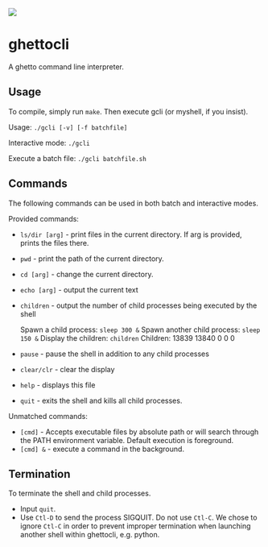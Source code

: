 ![](https://raw.github.com/createch/ghettocli/master/gcli.png)

ghettocli
=========

A ghetto command line interpreter.


Usage
--

To compile, simply run `make`. Then execute gcli (or myshell, if you insist).

Usage: `./gcli [-v] [-f batchfile]`

Interactive mode: `./gcli`

Execute a batch file: `./gcli batchfile.sh`


Commands
--

The following commands can be used in both batch and interactive modes.

Provided commands:

- `ls/dir [arg]` - print files in the current directory. If arg is provided, prints the files there.
- `pwd` - print the path of the current directory.
- `cd [arg]` - change the current directory.
- `echo [arg]` - output the current text
- `children` - output the number of child processes being executed by the shell

    Spawn a child process: `sleep 300 &`
    Spawn another child process: `sleep 150 &`
    Display the children: `children` Children: 13839 13840 0 0 0

- `pause` - pause the shell in addition to any child processes
- `clear/clr` - clear the display
- `help` - displays this file
- `quit` - exits the shell and kills all child processes.

Unmatched commands:

- `[cmd]` - Accepts executable files by absolute path or will search through the PATH environment variable. Default execution is foreground.
- `[cmd] &` - execute a command in the background.


Termination
--

To terminate the shell and child processes.

- Input `quit`.
- Use `Ctl-D` to send the process SIGQUIT. Do not use `Ctl-C`. We chose to ignore `Ctl-C` in order to prevent improper termination when launching another shell within ghettocli, e.g. python.
